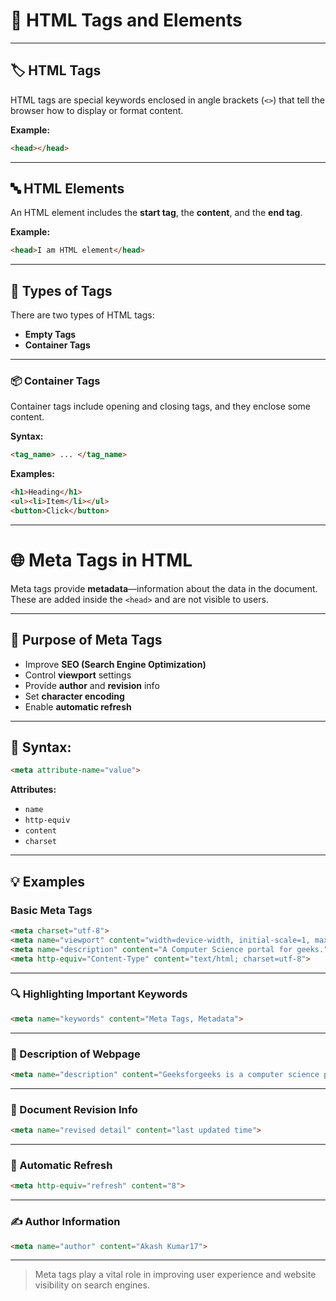 
# 📘 HTML Tags and Elements

---

## 🏷️ HTML Tags

HTML tags are special keywords enclosed in angle brackets (`<>`) that tell the browser how to display or format content.

**Example:**
```html
<head></head>
```

---

## 🔤 HTML Elements

An HTML element includes the **start tag**, the **content**, and the **end tag**.

**Example:**
```html
<head>I am HTML element</head>
```

---

## 🔢 Types of Tags

There are two types of HTML tags:

- **Empty Tags**
- **Container Tags**

---

### 📦 Container Tags

Container tags include opening and closing tags, and they enclose some content.

**Syntax:**
```html
<tag_name> ... </tag_name>
```

**Examples:**
```html
<h1>Heading</h1>
<ul><li>Item</li></ul>
<button>Click</button>
```

---

# 🌐 Meta Tags in HTML

Meta tags provide **metadata**—information about the data in the document. These are added inside the `<head>` and are not visible to users.

---

## 🧠 Purpose of Meta Tags

- Improve **SEO (Search Engine Optimization)**
- Control **viewport** settings
- Provide **author** and **revision** info
- Set **character encoding**
- Enable **automatic refresh**

---

## 🧬 Syntax:
```html
<meta attribute-name="value">
```

**Attributes:**
- `name`
- `http-equiv`
- `content`
- `charset`

---

## 💡 Examples

### Basic Meta Tags
```html
<meta charset="utf-8">
<meta name="viewport" content="width=device-width, initial-scale=1, maximum-scale=1">
<meta name="description" content="A Computer Science portal for geeks.">
<meta http-equiv="Content-Type" content="text/html; charset=utf-8">
```

---

### 🔍 Highlighting Important Keywords
```html
<meta name="keywords" content="Meta Tags, Metadata">
```

---

### 📝 Description of Webpage
```html
<meta name="description" content="Geeksforgeeks is a computer science portal.">
```

---

### 📅 Document Revision Info
```html
<meta name="revised detail" content="last updated time">
```

---

### 🔄 Automatic Refresh
```html
<meta http-equiv="refresh" content="8">
```

---

### ✍️ Author Information
```html
<meta name="author" content="Akash Kumar17">
```

---

> Meta tags play a vital role in improving user experience and website visibility on search engines.
